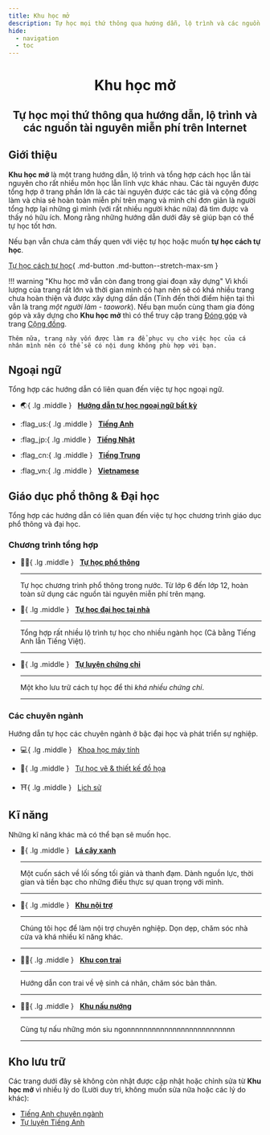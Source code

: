 ```yaml
---
title: Khu học mở
description: Tự học mọi thứ thông qua hướng dẫn, lộ trình và các nguồn tài nguyên miễn phí trên Internet
hide:
  - navigation
  - toc
---
```


# <div style="text-align: center">Khu học mở</div>
## <p style="text-align: center">Tự học mọi thứ thông qua hướng dẫn, lộ trình và các nguồn tài nguyên miễn phí trên Internet</p>


## Giới thiệu
**Khu học mở** là một trang hướng dẫn, lộ trình và tổng hợp cách học lẫn tài nguyên cho rất nhiều môn học lẫn lĩnh vực khác nhau. Các tài nguyên được tổng hợp ở trang phần lớn là các tài nguyên được các tác giả và cộng đồng làm và chia sẻ hoàn toàn miễn phí trên mạng và mình chỉ đơn giản là người tổng hợp lại những gì mình (với rất nhiều người khác nữa) đã tìm được và thấy nó hữu ích. Mong rằng những hướng dẫn dưới đây sẽ giúp bạn có thể tự học tốt hơn.

Nếu bạn vẫn chưa cảm thấy quen với việc tự học hoặc muốn **tự học cách tự học**. 

[Tự học cách tự học](huong-dan/tu-hoc.md){ .md-button .md-button--stretch-max-sm }

!!! warning "Khu học mở vẫn còn đang trong giai đoạn xây dựng"
    Vì khối lượng của trang rất lớn và thời gian mình có hạn nên sẽ có khá nhiều trang chưa hoàn thiện và được xây dựng dần dần (Tính đến thời điểm hiện tại thì vẫn là trang _một người làm_ - *taowork*). Nếu bạn muốn cùng tham gia đóng góp và xây dựng cho **Khu học mở** thì có thể truy cập trang [Đóng góp](dong-gop.md) và trang [Cộng đồng](cong-dong.md).

    Thêm nữa, trang này vốn được làm ra để phục vụ cho việc học của cá nhân mình nên có thể sẽ có nội dung không phù hợp với bạn.


## Ngoại ngữ

Tổng hợp các hướng dẫn có liên quan đến việc tự học ngoại ngữ.

<div class="grid cards" markdown>


-   :earth_asia:{ .lg .middle } &nbsp;
    [**Hướng dẫn tự học ngoại ngữ bất kỳ**](https://daihocmo.github.io/ngoai-ngu/)

-   :flag_us:{ .lg .middle } &nbsp;
    [**Tiếng Anh**](https://daihocmo.github.io/tieng-anh/)

-   :flag_jp:{ .lg .middle } &nbsp;
    [**Tiếng Nhật**](https://daihocmo.github.io/tieng-nhat/)

-   :flag_cn:{ .lg .middle } &nbsp;
    [**Tiếng Trung**](https://daihocmo.github.io/tieng-trung/)

-   :flag_vn:{ .lg .middle } &nbsp;
    [**Vietnamese**](https://daihocmo.github.io/tieng-viet/)


</div>


## Giáo dục phổ thông & Đại học

Tổng hợp các hướng dẫn có liên quan đến việc tự học chương trình giáo dục phổ thông và đại học.


### Chương trình tổng hợp

<div class="grid cards" markdown>

-   :student:{ .lg .middle } &nbsp;
    [**Tự học phổ thông**](https://daihocmo.github.io/pho-thong/)

    ---

    Tự học chương trình phổ thông trong nước. Từ lớp 6 đến lớp 12, hoàn toàn sử dụng các nguồn tài nguyên miễn phí trên mạng.

-   :school:{ .lg .middle } &nbsp;
    [**Tự học đại học tại nhà**](https://daihocmo.github.io/tu-hoc-dai-hoc/)

    ---

    Tổng hợp rất nhiều lộ trình tự học cho nhiều ngành học (Cả bằng Tiếng Anh lẫn Tiếng Việt).

    ---

-   :bookmark_tabs:{ .lg .middle } &nbsp;
    [**Tự luyện chứng chỉ**](https://daihocmo.github.io/tu-luyen-chung-chi/)

    ---

    Một kho lưu trữ cách tự học để thi _khá nhiều chứng chỉ_.

    ---
    
</div>

### Các chuyên ngành

Hướng dẫn tự học các chuyên ngành ở bậc đại học và phát triển sự nghiệp.

<div class="grid cards" markdown>

-   :computer:{ .lg .middle } &nbsp;
    [Khoa học máy tính](https://daihocmo.github.io/khoa-hoc-may-tinh)

-   :art:{ .lg .middle } &nbsp;
    [Tự học vẽ & thiết kế đồ họa](https://daihocmo.github.io/ve/)

-   :shinto_shrine:{ .lg .middle } &nbsp;
    [Lịch sử](https://daihocmo.github.io/lich-su/)

</div>

## Kĩ năng

Những kĩ năng khác mà có thể bạn sẽ muốn học.

<div class="grid cards" markdown>

-   :leafy_green:{ .lg .middle } &nbsp;
    [__Lá cây xanh__](https://daihocmo.github.io/la-cay-xanh/)

    ---

    Một cuốn sách về lối sống tối giản và thanh đạm. Dành nguồn lực, thời gian và tiền bạc cho những điều thực sự quan trọng với mình.

    ---

-   :broom:{ .lg .middle } &nbsp;
    [__Khu nội trợ__](https://daihocmo.github.io/ki-nang/noi-tro/)

    ---

    Chúng tôi học để làm nội trợ chuyên nghiệp. Dọn dẹp, chăm sóc nhà cửa và khá nhiều kĩ năng khác.

    ---

-   :family_man_boy:{ .lg .middle } &nbsp;
    [__Khu con trai__](https://daihocmo.github.io/ki-nang/con-trai/)

    ---

    Hướng dẫn con trai về vệ sinh cá nhân, chăm sóc bản thân. 

    ---

-   :cook:{ .lg .middle } &nbsp;
    [__Khu nấu nướng__](https://daihocmo.github.io/ki-nang/nau-an/)

    ---

    Cùng tự nấu những món siu ngonnnnnnnnnnnnnnnnnnnnnnnnnn

    ---

</div>



## Kho lưu trữ
Các trang dưới đây sẽ không còn nhật được cập nhật hoặc chỉnh sửa từ **Khu học mở** vì nhiều lý do (Lười duy trì, không muốn sửa nữa hoặc các lý do khác):

- [Tiếng Anh chuyên ngành](https://daihocmo.github.io/archive/tieng-anh-chuyen-nganh/main-guide/)
- [Tự luyện Tiếng Anh](https://daihocmo.github.io/archive/tu-luyen-tieng-anh/main-guide/)


